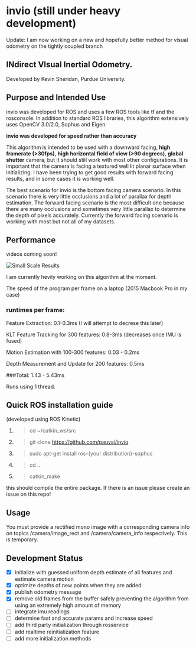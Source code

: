 # invio (still under heavy development)
Update: I am now working on a new and hopefully better method for visual odometry on the tightly coupled branch
## INdirect VIsual Inertial Odometry.
Developed by Kevin Sheridan, Purdue University.

## Purpose and Intended Use

invio was developed for ROS and uses a few ROS tools like tf and the rosconsole. In addition to standard ROS libraries, this algorithm extensively uses OpenCV 3.0/2.0, Sophus and Eigen.

**invio was developed for speed rather than accuracy**  

This algorithm is intended to be used with a downward facing, **high framerate (>30fps)**, **high horizontal field of view (>90 degrees)**, **global shutter** camera, but it should still work with most other configurations. It is important that the camera is facing a textured well lit planar surface when initializing. I have been trying to get good results with forward facing results, and in some cases it is working well.

The best scenario for invio is the bottom facing camera scenario. In this scenario there is very little occlusions and a lot of parallax for depth estimation. The forward facing scenario is the most difficult one because there are many occlusions and sometimes very little parallax to determine the depth of pixels accurately. Currently the forward facing scenario is working with most but not all of my datasets.


## Performance

videos coming soon!

![Small Scale Results](/images/invio1.png)

I am currently hevily working on this algorithm at the moment.

The speed of the program per frame on a laptop (2015 Macbook Pro in my case) 
### runtimes per frame:
Feature Extraction: 0.1-0.3ms (I will attempt to decrese this later)

KLT Feature Tracking for 300 features: 0.8-3ms (decreases once IMU is fused)

Motion Estimation with 100-300 features: 0.03 - 0.2ms 

Depth Measurement and Update for 200 features: 0.5ms

###Total: 1.43 - 5.43ms 

Runs using 1 thread.

## Quick ROS installation guide

(developed using ROS Kinetic)

1. >cd ~/catkin_ws/src
2. >git clone https://github.com/pauvsi/invio
3. >sudo apt-get install ros-{your distribution}-sophus
4. >cd ..
5. >catkin_make

this should compile the entire package. If there is an issue please create an issue on this repo!

## Usage

You must provide a rectified mono image with a corresponding camera info on topics /camera/image_rect and /camera/camera_info respectively. This is temporary.

## Development Status

- [x] initialize with guessed uniform depth estimate of all features and estimate camera motion
- [x] optimize depths of new points when they are added
- [x] publish odometry message
- [x] remove old frames from the buffer safely preventing the algorithm from using an extremely high amount of memory
- [ ] integrate imu readings
- [ ] determine fast and accurate params and increase speed
- [ ] add third party initialization through rosservice
- [ ] add realtime reinitialization feature
- [ ] add more initialization methods
